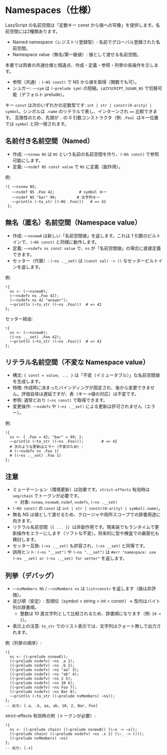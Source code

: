 # Namespaces（仕様）

LazyScript の名前空間は「定数キー const から値への写像」を提供します。名前空間には2種類あります。

- Named namespace（レジストリ登録型）: 名前でグローバル登録された名前空間。
- Namespace value（無名/第一級値）: 値として渡せる名前空間。

本書では両者の共通仕様と相違点、作成・定義・参照・列挙の各操作を示します。

- 参照（共通）: `(~NS const)` で NS から値を取得（関数でも可）。
- シュガー: `~~sym` は `(~prelude sym)` の短縮。`LAZYSCRIPT_SUGAR_NS` で切替可能（デフォルト prelude）。

キー `const` は次のいずれかの定数型です: `int | str | constr(0-arity) | symbol`。シンボルは `.name` のリテラルで表し、インターンされ `==` 比較できます。
互換性のため、先頭が `.` の 0 引数コンストラクタ（例: `.Foo`）はキー位置では `symbol` と同一視されます。

## 名前付き名前空間（Named）

- 作成: `~~nsnew NS` は `NS` という名前の名前空間を作り、`(~NS const)` で参照可能にします。
- 定義: `~~nsdef NS const value` で `NS` に定義（副作用）。

例:

```
!{ ~~nsnew NS;
   ~~nsdef NS .Foo 42;           # symbol キー
   ~~nsdef NS "bar" 99;         # 文字列キー
   ~~println (~to_str ((~NS .Foo)))   # => 42
 };
```

## 無名（匿名）名前空間（Namespace value）

- 作成: `~~nsnew0` は新しい「名前空間値」を返します。これは 1 引数のビルトインで、`(~NS const)` と同様に動作します。
- 定義: `~~nsdefv ns const value` で、`ns` が「名前空間値」の場合に直接定義できます。
- セッター（代替）: `(~ns .__set)` は `(const val) -> ()` なセッタービルトインを返します。

例:

```
!{
  ns <- (~~nsnew0);
  (~~nsdefv ns .Foo 42);
  (~~nsdefv ns 42 "answer");
  ~~println (~to_str ((~ns .Foo)))  # => 42
};
```

セッター経由:

```
!{
  ns <- (~~nsnew0);
  ((~ns .__set) .Foo 42);
  ~~println (~to_str ((~ns .Foo)))  # => 42
};
```

## リテラル名前空間（不変な Namespace value）

- 構文: `{ const = value; ... }` は「不変（イミュータブル）」な名前空間値を生成します。
- 特徴: 作成時に決まったバインディングが固定され、後から変更できません。評価自体は遅延ですが、表（キー→値の対応）は不変です。
- 参照: 通常どおり `(~ns const)` で取得できます。
- 変更操作: `~~nsdefv` や `(~ns .__set)` による更新は許可されません（エラー）。

例:

```
!{
  ns <- { .Foo = 42; "bar" = 99; };
  ~~println (~to_str ((~ns .Foo)));        # => 42
  # 次のような更新はエラー（不変のため）:
  # (~~nsdefv ns .Foo 1)
  # ((~ns .__set) .Foo 1)
};
```

## 注意
- ミューテーション（環境更新）は効果です。`strict-effects` 有効時は `seq/chain` でトークンが必要です。
  - 対象: `nsnew`, `nsnew0`, `nsdef`, `nsdefv`, `(~ns .__set)`
- `(~NS const)` の `const` は `int | str | constr(0-arity) | symbol(.name)`。
- 無名 NS は値として渡せるため、クロージャや局所スコープでの辞書用途に向きます。
- リテラル名前空間（`{ ... }`）は非副作用です。現実装でもランタイムで更新操作をエラーにします（ソフトな不変）。将来的に型や検査での厳密化も検討します。
 - セッター互換: `(~ns .__set)` も許容され、`(~ns __set)` と同等です。
 - 誤用ヒント: `(~ns "__set")` や `(~ns ".__set")` は `#err "namespace: use (~ns __set) or (~ns .__set) for setter"` を返します。

## 列挙（デバッグ）
- `~~nsMembers NS` / `~~nsMembers ns` は `list<const>` を返します（値は非評価）。
- 並び順（安定）: 型順位（symbol < string < int < constr）→ 型内はバイト列の辞書順。
  - 整数は 10 進文字列として比較されるため、辞書順になります（例: `10 < 2`）。
- 表示上の注意: `to_str` でのリスト表示では、文字列はクォート無しで出力されます。

例（列挙の順序）:

```
!{
  ns <- ((~prelude nsnew0));
  ((~prelude nsdefv) ~ns .a 1);
  ((~prelude nsdefv) ~ns .b 2);
  ((~prelude nsdefv) ~ns "aa" 3);
  ((~prelude nsdefv) ~ns "ab" 4);
  ((~prelude nsdefv) ~ns 2 5);
  ((~prelude nsdefv) ~ns 10 6);
  ((~prelude nsdefv) ~ns Foo 7);
  ((~prelude nsdefv) ~ns Bar 8);
  ~~println (~to_str ((~prelude nsMembers) ~ns));
};
-- 出力: [.a, .b, aa, ab, 10, 2, Bar, Foo]
```

strict-effects 有効時の例（トークンが必要）:

```
!{
  ns <- ((~prelude chain) ((~prelude nsnew0)) (\~x -> ~x));
  ((~prelude chain) ((~prelude nsdefv) ~ns .x 1) (\~_ -> ()));
  ((~prelude nsMembers) ~ns)
};
-- 出力: [.x]
```
